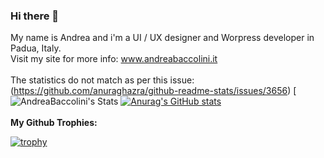 ### Hi there 👋

<!--
**AndreaBaccolini/AndreaBaccolini** is a ✨ _special_ ✨ repository because its `README.md` (this file) appears on your GitHub profile.

Here are some ideas to get you started:

- 🔭 I’m currently working on ...
- 🌱 I’m currently learning ...
- 👯 I’m looking to collaborate on ...
- 🤔 I’m looking for help with ...
- 💬 Ask me about ...
- 📫 How to reach me: ...
- 😄 Pronouns: ...
- ⚡ Fun fact: ...
-->
My name is Andrea and i'm a UI / UX designer and Worpress developer in Padua, Italy.<br>
Visit my site for more info: www.andreabaccolini.it
<br/><br/> The statistics do not match as per this issue: (https://github.com/anuraghazra/github-readme-stats/issues/3656)
[![AndreaBaccolini's Stats](https://github-readme-stats.vercel.app/api?username=AndreaBaccolini&theme=tokyonight&show_icons=true&hide_border=true&count_private=true)
[![Anurag's GitHub stats](https://github-readme-stats.vercel.app/api?username=anuraghazra)](https://github.com/anuraghazra/github-readme-stats)
<br/><br/>
<strong>My Github Trophies:</strong>

[![trophy](https://github-profile-trophy.vercel.app/?username=ryo-ma&theme=onedark)](https://github.com/ryo-ma/github-profile-trophy)
